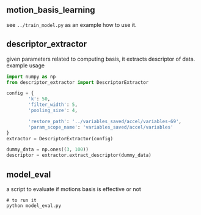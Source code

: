 ## motion_basis_learning
see `../train_model.py` as an example how to use it.

## descriptor_extractor
given parameters related to computing basis, it extracts descriptor of data.
example usage
```python
import numpy as np
from descriptor_extractor import DescriptorExtractor

config = {
        'k': 50,
        'filter_width': 5,
        'pooling_size': 4,

        'restore_path': '../variables_saved/accel/variables-69',
        'param_scope_name': 'variables_saved/accel/variables'
}
extractor = DescriptorExtractor(config)

dummy_data = np.ones((3, 100))
descriptor = extractor.extract_descriptor(dummy_data)
```

## model_eval
a script to evaluate if motions basis is effective or not
```shell
# to run it
python model_eval.py
```